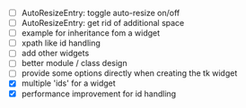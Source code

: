 - [ ] AutoResizeEntry: toggle auto-resize on/off
- [ ] AutoResizeEntry: get rid of additional space
- [ ] example for inheritance fom a widget
- [ ] xpath like id handling
- [ ] add other widgets
- [ ] better module / class design
- [ ] provide some options directly when creating the tk widget
- [X] multiple 'ids' for a widget
- [X] performance improvement for id handling
